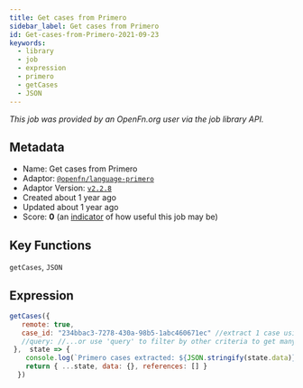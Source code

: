 ```yaml
---
title: Get cases from Primero
sidebar_label: Get cases from Primero
id: Get-cases-from-Primero-2021-09-23
keywords:
  - library
  - job
  - expression
  - primero
  - getCases
  - JSON
---
```


<em>This job was provided by an OpenFn.org user via the job library API.</em>

## Metadata

- Name: Get cases from Primero
- Adaptor: [`@openfn/language-primero`](https://www.github.com/openfn/language-primero)
- Adaptor Version: [`v2.2.8`](https://www.github.com/openfn/language-primero/releases/tag/v2.2.8)
- Created about 1 year ago
- Updated about 1 year ago
- Score: <b>0</b> (an [indicator](/adaptors/library/#library-scores) of how useful this job may be)

## Key Functions

`getCases`, `JSON`

## Expression

```js
getCases({
   remote: true,
   case_id: "234bbac3-7278-430a-98b5-1abc460671ec" //extract 1 case using case id
   //query: //...or use 'query' to filter by other criteria to get many cases
 },  state => {
    console.log(`Primero cases extracted: ${JSON.stringify(state.data)}`); //logging Primero response
    return { ...state, data: {}, references: [] }
  })
```